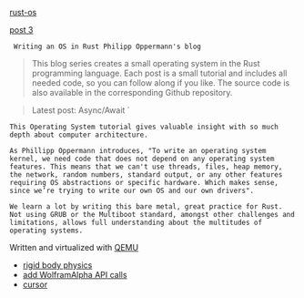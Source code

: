 [rust-os](https://os.phil-opp.com/freestanding-rust-binary/)

[post 3](https://github.com/phil-opp/blog_os/tree/post-03)

` Writing an OS in Rust Philipp Oppermann's blog`

> This blog series creates a small operating system in the Rust programming language. Each post is a small tutorial and includes all needed code, so you can follow along if you like. The source code is also available in the corresponding Github repository.

> Latest post: Async/Await `

`This Operating System tutorial gives valuable insight with so much depth about computer architecture.`

`As Phillipp Oppermann introduces, "To write an operating system kernel, we need code that does not depend on any operating system features. This means that we can't use threads, files, heap memory, the network, random numbers, standard output, or any other features requiring OS abstractions or specific hardware. Which makes sense, since we’re trying to write our own OS and our own drivers".`

`We learn a lot by writing this bare metal, great practice for Rust. Not using GRUB or the Multiboot standard, amongst other challenges and limitations, allows full understanding about the multitudes of operating systems.`


Written and virtualized with [QEMU](https://github.com/qemu/qemu)

- [rigid body physics](https://youtu.be/4r_EvmPKOvY?si=4YVoFSbpKM0QJ_7G)
- [add WolframAlpha API calls](https://developer.wolframalpha.com/)
- [cursor](https://wiki.osdev.org/Text_Mode_Cursor#Moving_the_Cursor_2)
